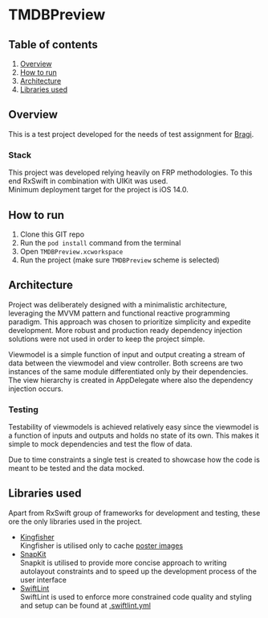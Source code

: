 # TMDBPreview

## Table of contents
1. [Overview](#overview)
2. [How to run](#How-to-run)
3. [Architecture](#Architecture)
4. [Libraries used](#Libraries-used)

## Overview

This is a test project developed for the needs of test assignment for [Bragi](https://bragi.com).

### Stack

This project was developed relying heavily on FRP methodologies. To this end RxSwift in combination with UIKit was used.\
Minimum deployment target for the project is iOS 14.0.

## How to run

1. Clone this GIT repo
2. Run the `pod install` command from the terminal
3. Open `TMDBPreview.xcworkspace`
4. Run the project (make sure `TMDBPreview` scheme is selected)

## Architecture

Project was deliberately designed with a minimalistic architecture, leveraging the MVVM pattern and functional reactive programming paradigm. This approach was chosen to prioritize simplicity and expedite development. More robust and production ready dependency injection solutions were not used in order to keep the project simple.  

Viewmodel is a simple function of input and output creating a stream of data between the viewmodel and view controller. Both screens are two instances of the same module differentiated only by their dependencies. The view hierarchy is created in AppDelegate where also the dependency injection occurs.

### Testing

Testability of viewmodels is achieved relatively easy since the viewmodel is a function of inputs and outputs and holds no state of its own. This makes it simple to mock dependencies and test the flow of data.

Due to time constraints a single test is created to showcase how the code is meant to be tested and the data mocked.

## Libraries used

Apart from RxSwift group of frameworks for development and testing, these ore the only libraries used in the project.

* [Kingfisher](https://github.com/onevcat/Kingfisher)\
  Kingfisher is utilised only to
  cache [poster images](https://github.com/dbekic/TMDBPreview/blob/b52b8cfc41961a490e81d9c2e9bd2065f2c7cc97/TMDBPreview/Scenes/ContentCollection/Views/Cells/ContentCollectionCell/ContentCollectionCell.swift#L73)
* [SnapKit](https://github.com/SnapKit/SnapKit)\
  Snapkit is utilised to provide more concise approach to writing autolayout constraints and to speed up the development
  process of the user interface
* [SwiftLint](https://github.com/realm/SwiftLint)\
  SwiftLint is used to enforce more constrained code quality and styling and setup can be found
  at [.swiftlint.yml](https://github.com/dbekic/TMDBPreview/blob/main/.swiftlint.yml)
